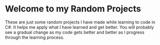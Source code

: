 # Welcome to my Random Projects

These are just some random projects I have made while learning to code in C#. It helps me apply what I have learned and get better. You will probably see a gradual change as my code gets better and better as I progress through the learning process.
